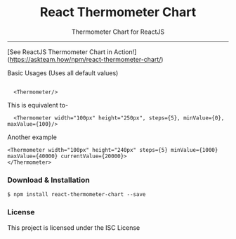 
<h1 align="center"> React Thermometer Chart </h1>

<p align="center"> Thermometer Chart for ReactJS</p>

<hr/>




[See ReactJS Thermometer Chart in Action!] (https://askteam.how/npm/react-thermometer-chart/)

Basic Usages (Uses all default values)
```

  <Thermometer/>
```
This is equivalent to-
```
  <Thermometer width="100px" height="250px", steps={5}, minValue={0}, maxValue={100}/>
```

Another example 
```
<Thermometer width="100px" height="240px" steps={5} minValue={1000} maxValue={40000} currentValue={20000}> 
</Thermometer>

```

<h3> Download & Installation </h3>

```shell
$ npm install react-thermometer-chart --save
```

<h3>License</h3>

This project is licensed under the ISC License

